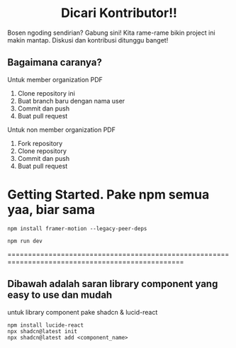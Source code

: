 <h1 align="center">
  Dicari Kontributor!!
</h1>

Bosen ngoding sendirian? Gabung sini! Kita rame-rame bikin project ini makin mantap. Diskusi dan kontribusi ditunggu banget!

## Bagaimana caranya?

Untuk member organization PDF
1. Clone repository ini
2. Buat branch baru dengan nama user
3. Commit dan push
4. Buat pull request

Untuk non member organization PDF
1. Fork repository
2. Clone repository
3. Commit dan push
4. Buat pull request

# Getting Started. Pake npm semua yaa, biar sama

```
npm install framer-motion --legacy-peer-deps
```

```
npm run dev
```

=================================================================================================

## Dibawah adalah saran library component yang easy to use dan mudah

untuk library component pake shadcn & lucid-react
```
npm install lucide-react
npx shadcn@latest init
npx shadcn@latest add <component_name>
```

